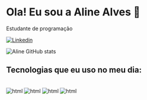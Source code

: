 
# Ola! Eu sou a Aline Alves 👋
Estudante de programação

[![Linkedin](https://img.shields.io/badge/LinkedIn-0077B5?style=for-the-badge&logo=linkedin&logoColor=white)](https://www.linkedin.com/in/aline-alves-dev/)

![Aline GitHub stats](https://github-readme-stats.vercel.app/api?username=AlineAlves10&show_icons=true&theme=dracula)

## Tecnologias que eu uso no meu dia:

<div style="display: inline_block " ><br/>
 <img align="center" alt="html" src="https://img.shields.io/badge/Python-14354C?style=for-the-badge&logo=python&logoColor=white" />
 <img align="center" alt="html" src="https://img.shields.io/badge/HTML5-E34F26?style=for-the-badge&logo=html5&logoColor=white" />
  <img align="center" alt="html" src="https://img.shields.io/badge/CSS3-1572B6?style=for-the-badge&logo=css3&logoColor=white" />
  <img align="center" alt="html" src="https://img.shields.io/badge/JavaScript-323330?style=for-the-badge&logo=javascript&logoColor=F7DF1E" />
</div>
